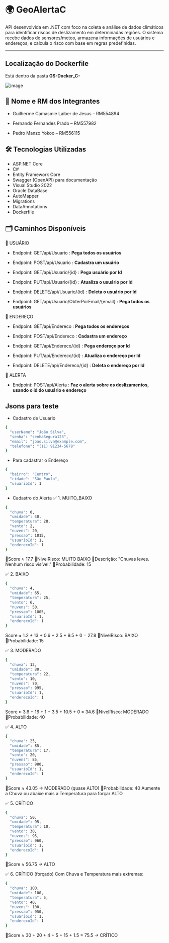 # 🌍 GeoAlertaC

API desenvolvida em .NET com foco na coleta e análise de dados climáticos para identificar riscos de deslizamento em determinadas regiões. O sistema recebe dados de sensores/meteo, armazena informações de usuários e endereços, e calcula o risco com base em regras predefinidas.

---

## Localização do Dockerfile

Está dentro da pasta **GS-Docker_C-**

![image](https://github.com/user-attachments/assets/0d708cd5-2246-46bc-8192-280e6f7d58de)


## 👥 Nome e RM dos Integrantes

- Guilherme Camasmie Laiber de Jesus – RM554894

- Fernando Fernandes Prado – RM557982

- Pedro Manzo Yokoo – RM556115


## 🛠️ Tecnologias Utilizadas

- ASP.NET Core
- C#
- Entity Framework Core
- Swagger (OpenAPI) para documentação
- Visual Studio 2022
- Oracle DataBase
- AutoMapper
- Migrations
- DataAnnotations
- Dockerfile



## 🗂️  Caminhos Disponíveis

📍 USUÁRIO

- Endpoint: GET/api/Usuario : **Pega todos os usuários**


- Endpoint: POST/api/Usuario : **Cadastra um usuário**
  

- Endpoint: GET/api/Usuario/{id} : **Pega usuário por Id**
  

- Endpoint: PUT/api/Usuario/{id} : **Atualiza o usuário por Id**
  

- Endpoint: DELETE/api/Usuario/{id} : **Deleta o usuário por Id**


- Endpoint: GET/api/Usuario/ObterPorEmail/{email} : **Pega todos os usuários**



📍 ENDEREÇO

- Endpoint: GET/api/Endereco : **Pega todos os endereços**

- Endpoint: POST/api/Endereco : **Cadastra um endereço**

- Endpoint: GET/api/Endereco/{id} : **Pega endereço por Id**

- Endpoint: PUT/api/Endereco/{id} : **Atualiza o endereço por Id**

- Endpoint: DELETE/api/Endereco/{id} : **Deleta o endereço por Id**



📍 ALERTA

- Endpoint: POST/api/Alerta : **Faz o alerta sobre os deslizamentos, usando o id do usuário e endereço**


## Jsons para teste

- Cadastro de Usuario
```bash
{
  "userName": "João Silva",
  "senha": "senhaSegura123",
  "email": "joao.silva@example.com",
  "telefone": "(11) 91234-5678"
}
```


- Para cadastrar o Endereço
```bash
{
  "bairro": "Centro",
  "cidade": "São Paulo",
  "usuarioId": 1
}
```

- Cadastro do Alerta
✅ 1. MUITO_BAIXO
```bash
{
  "chuva": 0,
  "umidade": 40,
  "temperatura": 28,
  "vento": 2,
  "nuvens": 20,
  "pressao": 1015,
  "usuarioId": 1,
  "enderecoId": 1
}
```
🔸Score ≈ 17.7 
🔸NivelRisco: MUITO BAIXO
🔸Descrição: "Chuvas leves. Nenhum risco visível."
🔸Probabilidade: 15


✅ 2. BAIXO
```bash
{
  "chuva": 4,
  "umidade": 65,
  "temperatura": 25,
  "vento": 6,
  "nuvens": 50,
  "pressao": 1005,
  "usuarioId": 1,
  "enderecoId": 1
}
```
Score ≈ 1.2 + 13 + 0.6 + 2.5 + 9.5 + 0 = 27.8
🔸NivelRisco: BAIXO
🔸Probabilidade: 15

✅ 3. MODERADO
```bash
{
  "chuva": 12,
  "umidade": 80,
  "temperatura": 22,
  "vento": 10,
  "nuvens": 70,
  "pressao": 995,
  "usuarioId": 1,
  "enderecoId": 1
}
```
Score ≈ 3.6 + 16 + 1 + 3.5 + 10.5 + 0 = 34.6
🔸NivelRisco: MODERADO
🔸Probabilidade: 40

✅ 4. ALTO
```bash
{
  "chuva": 25,
  "umidade": 85,
  "temperatura": 17,
  "vento": 20,
  "nuvens": 85,
  "pressao": 980,
  "usuarioId": 1,
  "enderecoId": 1
}
```
🔸Score ≈ 43.05 → MODERADO (quase ALTO)
🔸Probabilidade: 40
Aumente a Chuva ou abaixe mais a Temperatura para forçar ALTO

✅ 5. CRÍTICO
```bash
{
  "chuva": 50,
  "umidade": 95,
  "temperatura": 10,
  "vento": 30,
  "nuvens": 95,
  "pressao": 960,
  "usuarioId": 1,
  "enderecoId": 1
}
```
🔸Score ≈ 56.75 → ALTO

✅ 6. CRÍTICO (forçado)
Com Chuva e Temperatura mais extremas:
```bash
{
  "chuva": 100,
  "umidade": 100,
  "temperatura": 5,
  "vento": 40,
  "nuvens": 100,
  "pressao": 950,
  "usuarioId": 1,
  "enderecoId": 1
}
```
🔸Score ≈ 30 + 20 + 4 + 5 + 15 + 1.5 = 75.5 → CRÍTICO


